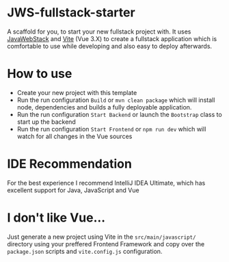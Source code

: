 # JWS-fullstack-starter
A scaffold for you, to start your new fullstack project with. It uses [JavaWebStack](https://github.com/JavaWebStack) and [Vite](https://vitejs.dev/) (Vue 3.X) to create a fullstack application which is comfortable to use while developing and also easy to deploy afterwards.

# How to use
- Create your new project with this template
- Run the run configuration `Build` or `mvn clean package` which will install node, dependencies and builds a fully deployable application.
- Run the run configuration `Start Backend` or launch the `Bootstrap` class to start up the backend
- Run the run configuration `Start Frontend` or `npm run dev` which will watch for all changes in the Vue sources

# IDE Recommendation
For the best experience I recommend IntelliJ IDEA Ultimate, which has excellent support for Java, JavaScript and Vue

# I don't like Vue...
Just generate a new project using Vite in the `src/main/javascript/` directory using your preffered Frontend Framework and copy over the `package.json` scripts and `vite.config.js` configuration.
